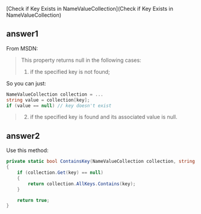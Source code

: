 [Check if Key Exists in NameValueCollection](Check if Key Exists in NameValueCollection)


## answer1

From MSDN:

>   This property returns null in the following cases:
>
>    1) if the specified key is not found;

So you can just:

```cs
NameValueCollection collection = ...
string value = collection[key];
if (value == null) // key doesn't exist
```
>    2) if the specified key is found and its associated value is null.


## answer2

Use this method:

```cs
private static bool ContainsKey(NameValueCollection collection, string key)
{
    if (collection.Get(key) == null)
    {
        return collection.AllKeys.Contains(key);
    }

    return true;
}
```